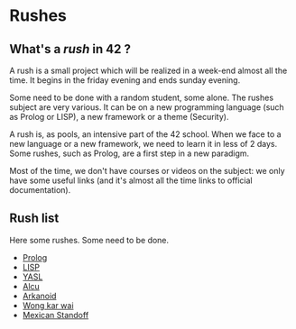 Rushes
======

What's a *rush* in 42 ?
-----------------------

A rush is a small project which will be realized in a week-end almost all the
time. It begins in the friday evening and ends sunday evening.

Some need to be done with a random student, some alone.
The rushes subject are very various. It can be on a new programming language
(such as Prolog or LISP), a new framework or a theme (Security).

A rush is, as pools, an intensive part of the 42 school. When we face to a new
language or a new framework, we need to learn it in less of 2 days. Some rushes,
such as Prolog, are a first step in a new paradigm.

Most of the time, we don't have courses or videos on the subject: we only have
some useful links (and it's almost all the time links to official
documentation).

Rush list
---------

Here some rushes. Some need to be done.

- [Prolog](https://github.com/42dannywillems/rushes_prolog.git)
- [LISP](https://github.com/42dannywillems/rushes_lisp.git)
- [YASL](https://github.com/42dannywillems/rushes_yasl.git)
- [Alcu](https://github.com/42dannywillems/rushes_alcu.git)
- [Arkanoid](https://github.com/42dannywillems/rushes_arkanoid.git)
- [Wong kar wai](https://github.com/42dannywillems/rushes_wong.kar.wai.git)
- [Mexican
  Standoff](https://github.com/42dannywillems/rushes_mexican.standoff.git)
